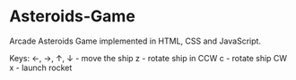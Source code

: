 # Asteroids-Game
Arcade Asteroids Game implemented in HTML, CSS and JavaScript.

Keys:
←, →, ↑, ↓ - move the ship
z - rotate ship in CCW
c - rotate ship CW
x - launch rocket
